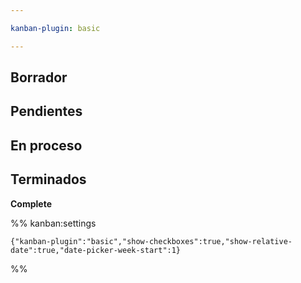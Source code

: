 ```yaml
---

kanban-plugin: basic

---
```


## Borrador



## Pendientes



## En proceso



## Terminados

**Complete**




%% kanban:settings
```
{"kanban-plugin":"basic","show-checkboxes":true,"show-relative-date":true,"date-picker-week-start":1}
```
%%